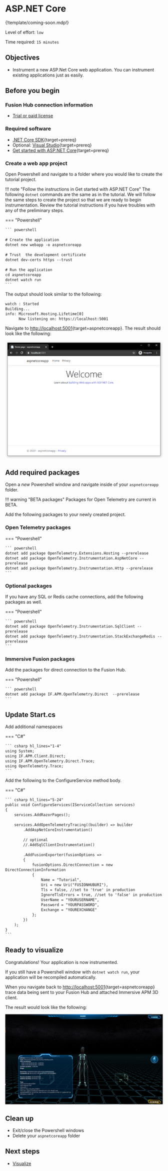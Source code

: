 # ASP.NET Core

{!template/coming-soon.mdp!}

Level of effort: `low`

Time required: `15 minutes`

## Objectives

* Instrument a new ASP.Net Core web application. You can instrument existing applications just as easily.

## Before you begin

### Fusion Hub connection information

* [Trial or paid license](/getting-started)

### Required software

* [.NET Core SDK](https://dotnet.microsoft.com/download){target=prereq}
* Optional: [Visual Studio](https://visualstudio.microsoft.com/){target=prereq}
* [Get started with ASP.NET Core](https://docs.microsoft.com/en-us/aspnet/core/getting-started/){target=prereq}

### Create a web app project

Open Powershell and navigate to a folder where you would like to create the tutorial project.

!!! note "Follow the instructions in Get started with ASP.NET Core"
    The following `dotnet` commands are the same as in the tutorial. We will follow the same steps to create the project so that we are ready to begin instrumentation. Review the tutorial instructions if you have troubles with any of the preliminary steps.


=== "Powershell"

    ``` powershell

    # Create the application
    dotnet new webapp -o aspnetcoreapp

    # Trust  the development certificate
    dotnet dev-certs https --trust

    # Run the application
    cd aspnetcoreapp
    dotnet watch run
    ```

The output should look similar to the following:

```
watch : Started
Building...
info: Microsoft.Hosting.Lifetime[0]
      Now listening on: https://localhost:5001
```

Navigate to [http://localhost:5001](http://localhost:5001){target=aspnetcoreapp}. The result should look like the following:

![ASP.NET Core App](img/aspnetcoreapp.png)


## Add required packages

Open a *new* Powershell window and navigate inside of your `aspnetcoreapp` folder.

!!! warning "BETA packages"
    Packages for Open Telemetry are current in BETA.

Add the following packages to your newly created project.

### Open Telemetry packages

=== "Powershell"

    ``` powershell
    dotnet add package OpenTelemetry.Extensions.Hosting --prerelease
    dotnet add package OpenTelemetry.Instrumentation.AspNetCore --prerelease
    dotnet add package OpenTelemetry.Instrumentation.Http --prerelease
    ```

### Optional packages

If you have any SQL or Redis cache connections, add the following packages as well.

=== "Powershell"

    ``` powershell
    dotnet add package OpenTelemetry.Instrumentation.SqlClient --prerelease
    dotnet add package OpenTelemetry.Instrumentation.StackExchangeRedis --prerelease
    ```

### Immersive Fusion packages

Add the packages for direct connection to the Fusion Hub.

=== "Powershell"

    ``` powershell
    dotnet add package IF.APM.OpenTelemetry.Direct  --prerelease
    ```

## Update Start.cs

Add additional namespaces

=== "C#"

    ``` csharp hl_lines="1-4"
    using System;
    using IF.APM.Client.Direct;
    using IF.APM.OpenTelemetry.Direct.Trace;
    using OpenTelemetry.Trace;
    ```

Add the following to the ConfigureService method body.

=== "C#"

    ``` csharp hl_lines="5-24"
    public void ConfigureServices(IServiceCollection services)
    {
        services.AddRazorPages();

        services.AddOpenTelemetryTracing((builder) => builder
            .AddAspNetCoreInstrumentation()
            
            // optional
            //.AddSqlClientInstrumentation()

            .AddFusionExporter(fusionOptions =>
            {
                fusionOptions.DirectConnection = new DirectConnectionInformation
                {
                    Name = "Tutorial",
                    Uri = new Uri("FUSIONHUBURI"),
                    Tls = false, //set to 'true' in production
                    IgnoreTlsErrors = true, //set to 'false' in production
                    UserName = "YOURUSERNAME",
                    Password = "YOURPASSWORD",
                    Exchange = "YOUREXCHANGE"
                };
            })
        );
    }
    ```

## Ready to visualize

Congratulations! Your application is now instrumented.

If you still have a Powershell window with `dotnet watch run`, your application will be recompiled automatically.

When you navigate back to [http://localhost:5001](http://localhost:5001){target=aspnetcoreapp} trace data being sent to your Fusion Hub and attached Immersive APM 3D client.

The result would look like the following:

![Instrumentation Result](img/result.png)

## Clean up

* Exit/close the Powershell windows
* Delete your `aspnetcoreapp` folder

## Next steps

* [Visualize](/visualize)